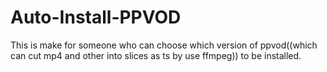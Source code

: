 # Auto-Install-PPVOD
This is make for someone who can choose which version of ppvod((which can cut mp4 and other into slices as ts by use ffmpeg)) to be installed.
